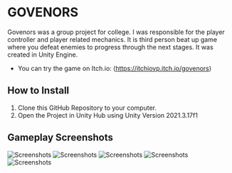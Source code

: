 # GOVENORS
Govenors was a group project for college. I was responsible for the player controller and player related mechanics. It is third person beat up game where you defeat enemies to progress through the next stages. It was created in Unity Engine.
- You can try the game on Itch.io: (https://itchiovp.itch.io/govenors)

## How to Install
1. Clone this GitHub Repository to your computer.
2. Open the Project in Unity Hub using Unity Version 2021.3.17f1

## Gameplay Screenshots
![Screenshots](https://img.itch.zone/aW1hZ2UvMjQxNjU0My8xNDMxNTM0OS5wbmc=/original/Z9wHog.png)
![Screenshots](https://img.itch.zone/aW1hZ2UvMjQxNjU0My8xNDMxNTM0OC5wbmc=/original/07h2wk.png)
![Screenshots](https://img.itch.zone/aW1hZ2UvMjQxNjU0My8xNDMxNTM5MS5wbmc=/original/aSnkay.png)
![Screenshots](https://img.itch.zone/aW1hZ2UvMjQxNjU0My8xNDMxNTQwOS5wbmc=/original/a45InO.png)
![Screenshots](https://img.itch.zone/aW1hZ2UvMjQxNjU0My8xNDMxNTM0Ny5wbmc=/original/MLo6Cf.png)

